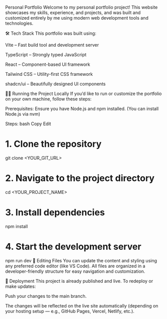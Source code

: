 Personal Portfolio
Welcome to my personal portfolio project!
This website showcases my skills, experience, and projects, and was built and customized entirely by me using modern web development tools and technologies.


🛠 Tech Stack
This portfolio was built using:

Vite – Fast build tool and development server

TypeScript – Strongly typed JavaScript

React – Component-based UI framework

Tailwind CSS – Utility-first CSS framework

shadcn/ui – Beautifully designed UI components

🧑‍💻 Running the Project Locally
If you’d like to run or customize the portfolio on your own machine, follow these steps:

Prerequisites:
Ensure you have Node.js and npm installed. (You can install Node.js via nvm)

Steps:
bash
Copy
Edit
# 1. Clone the repository
git clone <YOUR_GIT_URL>

# 2. Navigate to the project directory
cd <YOUR_PROJECT_NAME>

# 3. Install dependencies
npm install

# 4. Start the development server
npm run dev
📝 Editing Files
You can update the content and styling using any preferred code editor (like VS Code). All files are organized in a developer-friendly structure for easy navigation and customization.

🚀 Deployment
This project is already published and live. To redeploy or make updates:

Push your changes to the main branch.

The changes will be reflected on the live site automatically (depending on your hosting setup — e.g., GitHub Pages, Vercel, Netlify, etc.).
